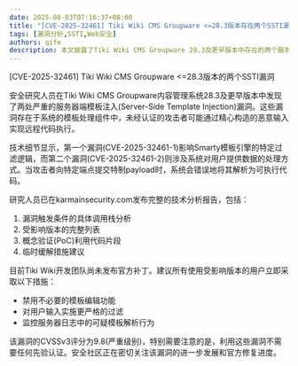 ```yaml
---
date: 2025-08-03T07:16:37+08:00
title: "[CVE-2025-32461] Tiki Wiki CMS Groupware <=28.3版本存在两个SSTI漏洞"
tags: [漏洞分析,SSTI,Web安全]
authors: qife
description: 本文披露了Tiki Wiki CMS Groupware 28.3及更早版本中存在的两个服务器端模板注入(SSTI)漏洞的技术细节，这些漏洞可能允许攻击者执行远程代码。
---
```


[CVE-2025-32461] Tiki Wiki CMS Groupware <=28.3版本的两个SSTI漏洞

安全研究人员在Tiki Wiki CMS Groupware内容管理系统28.3及更早版本中发现了两处严重的服务器端模板注入(Server-Side Template Injection)漏洞。这些漏洞存在于系统的模板处理组件中，未经认证的攻击者可能通过精心构造的恶意输入实现远程代码执行。

技术细节显示，第一个漏洞(CVE-2025-32461-1)影响Smarty模板引擎的特定过滤逻辑，而第二个漏洞(CVE-2025-32461-2)则涉及系统对用户提供数据的处理方式。当攻击者向特定端点提交特制payload时，系统会错误地将其解析为可执行代码。

研究人员已在karmainsecurity.com发布完整的技术分析报告，包括：
1. 漏洞触发条件的具体调用栈分析
2. 受影响版本的完整列表
3. 概念验证(PoC)利用代码片段
4. 临时缓解措施建议

目前Tiki Wiki开发团队尚未发布官方补丁。建议所有使用受影响版本的用户立即采取以下措施：
- 禁用不必要的模板编辑功能
- 对用户输入实施更严格的过滤
- 监控服务器日志中的可疑模板解析行为

该漏洞的CVSSv3评分为9.8(严重级别)，特别需要注意的是，利用这些漏洞不需要任何先验认证。安全社区正在密切关注该漏洞的进一步发展和官方修复进度。